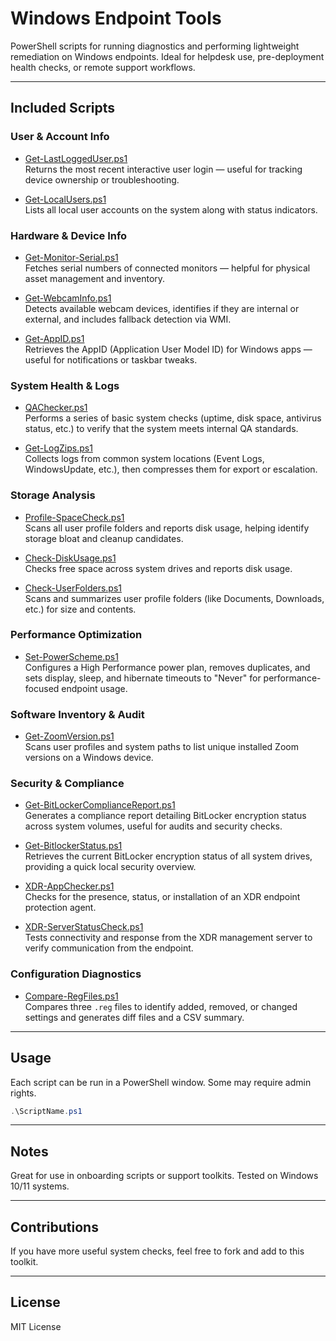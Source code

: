 # Windows Endpoint Tools

PowerShell scripts for running diagnostics and performing lightweight remediation on Windows endpoints. Ideal for helpdesk use, pre-deployment health checks, or remote support workflows.

---

## Included Scripts

### User & Account Info

- [Get-LastLoggedUser.ps1](./Get-LastLoggedUser.ps1)  
  Returns the most recent interactive user login — useful for tracking device ownership or troubleshooting.

- [Get-LocalUsers.ps1](./Get-LocalUsers.ps1)  
  Lists all local user accounts on the system along with status indicators.

### Hardware & Device Info

- [Get-Monitor-Serial.ps1](./Get-Monitor-Serial.ps1)  
  Fetches serial numbers of connected monitors — helpful for physical asset management and inventory.

- [Get-WebcamInfo.ps1](./Get-WebcamInfo.ps1)  
  Detects available webcam devices, identifies if they are internal or external, and includes fallback detection via WMI.

- [Get-AppID.ps1](./Get-AppID.ps1)  
  Retrieves the AppID (Application User Model ID) for Windows apps — useful for notifications or taskbar tweaks.

### System Health & Logs

- [QAChecker.ps1](./QAChecker.ps1)  
  Performs a series of basic system checks (uptime, disk space, antivirus status, etc.) to verify that the system meets internal QA standards.

- [Get-LogZips.ps1](./Get-LogZips.ps1)  
  Collects logs from common system locations (Event Logs, WindowsUpdate, etc.), then compresses them for export or escalation.

### Storage Analysis

- [Profile-SpaceCheck.ps1](./Profile-SpaceCheck.ps1)  
  Scans all user profile folders and reports disk usage, helping identify storage bloat and cleanup candidates.

- [Check-DiskUsage.ps1](./Check-DiskUsage.ps1)  
  Checks free space across system drives and reports disk usage.

- [Check-UserFolders.ps1](./Check-UserFolders.ps1)  
  Scans and summarizes user profile folders (like Documents, Downloads, etc.) for size and contents.

### Performance Optimization

- [Set-PowerScheme.ps1](./Set-PowerScheme.ps1)  
  Configures a High Performance power plan, removes duplicates, and sets display, sleep, and hibernate timeouts to "Never" for performance-focused endpoint usage.

### Software Inventory & Audit

- [Get-ZoomVersion.ps1](./Get-ZoomVersion.ps1)  
  Scans user profiles and system paths to list unique installed Zoom versions on a Windows device.

### Security & Compliance

- [Get-BitLockerComplianceReport.ps1](./Get-BitLockerComplianceReport.ps1)  
  Generates a compliance report detailing BitLocker encryption status across system volumes, useful for audits and security checks.

- [Get-BitlockerStatus.ps1](./Get-BitlockerStatus.ps1)  
  Retrieves the current BitLocker encryption status of all system drives, providing a quick local security overview.

- [XDR-AppChecker.ps1](./XDR-AppChecker.ps1)  
  Checks for the presence, status, or installation of an XDR endpoint protection agent.

- [XDR-ServerStatusCheck.ps1](./XDR-ServerStatusCheck.ps1)  
  Tests connectivity and response from the XDR management server to verify communication from the endpoint.

### Configuration Diagnostics

- [Compare-RegFiles.ps1](./Compare-RegFiles.ps1)  
  Compares three `.reg` files to identify added, removed, or changed settings and generates diff files and a CSV summary.

---

## Usage

Each script can be run in a PowerShell window. Some may require admin rights.

```powershell
.\ScriptName.ps1
```

---

## Notes
Great for use in onboarding scripts or support toolkits.
Tested on Windows 10/11 systems.

---

## Contributions
If you have more useful system checks, feel free to fork and add to this toolkit.

---
## License
MIT License
